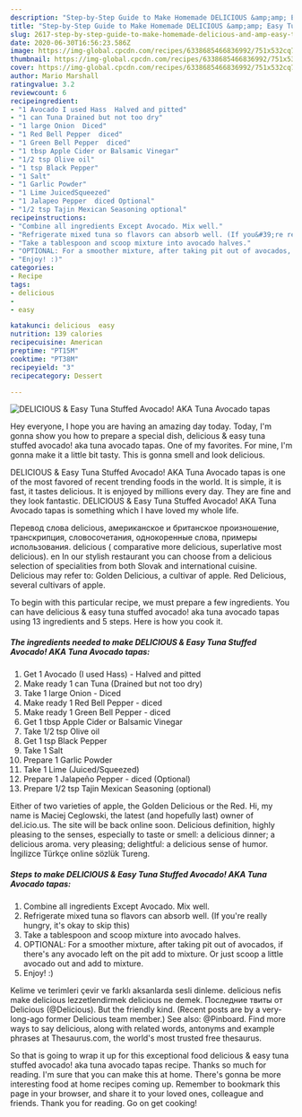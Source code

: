 ```yaml
---
description: "Step-by-Step Guide to Make Homemade DELICIOUS &amp;amp; Easy Tuna Stuffed Avocado! AKA Tuna Avocado tapas"
title: "Step-by-Step Guide to Make Homemade DELICIOUS &amp;amp; Easy Tuna Stuffed Avocado! AKA Tuna Avocado tapas"
slug: 2617-step-by-step-guide-to-make-homemade-delicious-and-amp-easy-tuna-stuffed-avocado-aka-tuna-avocado-tapas
date: 2020-06-30T16:56:23.586Z
image: https://img-global.cpcdn.com/recipes/6338685466836992/751x532cq70/delicious-easy-tuna-stuffed-avocado-aka-tuna-avocado-tapas-recipe-main-photo.jpg
thumbnail: https://img-global.cpcdn.com/recipes/6338685466836992/751x532cq70/delicious-easy-tuna-stuffed-avocado-aka-tuna-avocado-tapas-recipe-main-photo.jpg
cover: https://img-global.cpcdn.com/recipes/6338685466836992/751x532cq70/delicious-easy-tuna-stuffed-avocado-aka-tuna-avocado-tapas-recipe-main-photo.jpg
author: Mario Marshall
ratingvalue: 3.2
reviewcount: 6
recipeingredient:
- "1 Avocado I used Hass  Halved and pitted"
- "1 can Tuna Drained but not too dry"
- "1 large Onion  Diced"
- "1 Red Bell Pepper  diced"
- "1 Green Bell Pepper  diced"
- "1 tbsp Apple Cider or Balsamic Vinegar"
- "1/2 tsp Olive oil"
- "1 tsp Black Pepper"
- "1 Salt"
- "1 Garlic Powder"
- "1 Lime JuicedSqueezed"
- "1 Jalapeo Pepper  diced Optional"
- "1/2 tsp Tajin Mexican Seasoning optional"
recipeinstructions:
- "Combine all ingredients Except Avocado. Mix well."
- "Refrigerate mixed tuna so flavors can absorb well. (If you&#39;re really hungry, it&#39;s okay to skip this)"
- "Take a tablespoon and scoop mixture into avocado halves."
- "OPTIONAL: For a smoother mixture, after taking pit out of avocados, if there&#39;s any avocado left on the pit add to mixture. Or just scoop a little avocado out and add to mixture."
- "Enjoy! :)"
categories:
- Recipe
tags:
- delicious
- 
- easy

katakunci: delicious  easy 
nutrition: 139 calories
recipecuisine: American
preptime: "PT15M"
cooktime: "PT38M"
recipeyield: "3"
recipecategory: Dessert

---
```



![DELICIOUS &amp; Easy Tuna Stuffed Avocado! AKA Tuna Avocado tapas](https://img-global.cpcdn.com/recipes/6338685466836992/751x532cq70/delicious-easy-tuna-stuffed-avocado-aka-tuna-avocado-tapas-recipe-main-photo.jpg)

Hey everyone, I hope you are having an amazing day today. Today, I'm gonna show you how to prepare a special dish, delicious &amp; easy tuna stuffed avocado! aka tuna avocado tapas. One of my favorites. For mine, I'm gonna make it a little bit tasty. This is gonna smell and look delicious.

DELICIOUS &amp; Easy Tuna Stuffed Avocado! AKA Tuna Avocado tapas is one of the most favored of recent trending foods in the world. It is simple, it is fast, it tastes delicious. It is enjoyed by millions every day. They are fine and they look fantastic. DELICIOUS &amp; Easy Tuna Stuffed Avocado! AKA Tuna Avocado tapas is something which I have loved my whole life.

Перевод слова delicious, американское и британское произношение, транскрипция, словосочетания, однокоренные слова, примеры использования. delicious ( comparative more delicious, superlative most delicious). en In our stylish restaurant you can choose from a delicious selection of specialities from both Slovak and international cuisine. Delicious may refer to: Golden Delicious, a cultivar of apple. Red Delicious, several cultivars of apple.


To begin with this particular recipe, we must prepare a few ingredients. You can have delicious &amp; easy tuna stuffed avocado! aka tuna avocado tapas using 13 ingredients and 5 steps. Here is how you cook it.

<!--inarticleads1-->

##### The ingredients needed to make DELICIOUS &amp; Easy Tuna Stuffed Avocado! AKA Tuna Avocado tapas:

1. Get 1 Avocado (I used Hass) - Halved and pitted
1. Make ready 1 can Tuna (Drained but not too dry)
1. Take 1 large Onion - Diced
1. Make ready 1 Red Bell Pepper - diced
1. Make ready 1 Green Bell Pepper - diced
1. Get 1 tbsp Apple Cider or Balsamic Vinegar
1. Take 1/2 tsp Olive oil
1. Get 1 tsp Black Pepper
1. Take 1 Salt
1. Prepare 1 Garlic Powder
1. Take 1 Lime (Juiced/Squeezed)
1. Prepare 1 Jalapeño Pepper - diced (Optional)
1. Prepare 1/2 tsp Tajin Mexican Seasoning (optional)


Either of two varieties of apple, the Golden Delicious or the Red. Hi, my name is Maciej Ceglowski, the latest (and hopefully last) owner of del.icio.us. The site will be back online soon. Delicious definition, highly pleasing to the senses, especially to taste or smell: a delicious dinner; a delicious aroma. very pleasing; delightful: a delicious sense of humor. İngilizce Türkçe online sözlük Tureng. 

<!--inarticleads2-->

##### Steps to make DELICIOUS &amp; Easy Tuna Stuffed Avocado! AKA Tuna Avocado tapas:

1. Combine all ingredients Except Avocado. Mix well.
1. Refrigerate mixed tuna so flavors can absorb well. (If you&#39;re really hungry, it&#39;s okay to skip this)
1. Take a tablespoon and scoop mixture into avocado halves.
1. OPTIONAL: For a smoother mixture, after taking pit out of avocados, if there&#39;s any avocado left on the pit add to mixture. Or just scoop a little avocado out and add to mixture.
1. Enjoy! :)


Kelime ve terimleri çevir ve farklı aksanlarda sesli dinleme. delicious nefis make delicious lezzetlendirmek delicious ne demek. Последние твиты от Delicious (@Delicious). But the friendly kind. (Recent posts are by a very-long-ago former Delicious team member.) See also: @Pinboard. Find more ways to say delicious, along with related words, antonyms and example phrases at Thesaurus.com, the world&#39;s most trusted free thesaurus. 

So that is going to wrap it up for this exceptional food delicious &amp; easy tuna stuffed avocado! aka tuna avocado tapas recipe. Thanks so much for reading. I'm sure that you can make this at home. There's gonna be more interesting food at home recipes coming up. Remember to bookmark this page in your browser, and share it to your loved ones, colleague and friends. Thank you for reading. Go on get cooking!
